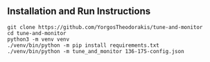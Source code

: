 ## Installation and Run Instructions

```
git clone https://github.com/YorgosTheodorakis/tune-and-monitor
cd tune-and-monitor
python3 -m venv venv
./venv/bin/python -m pip install requirements.txt
./venv/bin/python -m tune_and_monitor 136-175-config.json
```